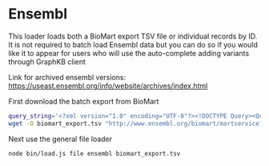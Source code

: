 # Ensembl

This loader loads both a BioMart export TSV file or individual records by ID. It is not required
to batch load Ensembl data but you can do so if you would like it to appear for users who
will use the auto-complete adding variants through GraphKB client

Link for archived ensembl versions: https://useast.ensembl.org/info/website/archives/index.html

First download the batch export from BioMart

```bash
query_string='<?xml version="1.0" encoding="UTF-8"?><!DOCTYPE Query><Query  virtualSchemaName = "default" formatter = "TSV" header = "1" uniqueRows = "0" count = "" datasetConfigVersion = "0.6" ><Dataset name = "hsapiens_gene_ensembl" interface = "default" ><Filter name = "transcript_biotype" value = "protein_coding"/><Attribute name = "ensembl_gene_id" /><Attribute name = "ensembl_gene_id_version" /><Attribute name = "ensembl_transcript_id" /><Attribute name = "ensembl_transcript_id_version" /><Attribute name = "ensembl_peptide_id" /><Attribute name = "ensembl_peptide_id_version" /><Attribute name = "hgnc_id" /><Attribute name = "description" /><Attribute name = "external_gene_name" /><Attribute name = "external_gene_source" /></Dataset></Query>'
wget -O biomart_export.tsv "http://www.ensembl.org/biomart/martservice?query=$query_string"
```

Next use the general file loader

```bash
node bin/load.js file ensembl biomart_export.tsv
```
